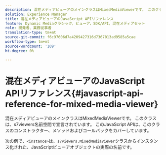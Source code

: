 ```yaml
---
description: 混在メディアビューアのメインクラスはMixedMediaViewerです。 このクラスは、s7viewers名前空間で宣言されています。 このJavaScript APIは、このクラスのコンストラクター、メソッドおよびコールバックをカバーしています。
solution: Experience Manager
title: 混在メディアビューアのJavaScript APIリファレンス
feature: Dynamic Mediaクラシック，ビューア，SDK/API，混在メディアセット
role: 開発者、業務従事者
translation-type: tm+mt
source-git-commit: f6c97606d7a4209427316d7367013ad9585a5cae
workflow-type: tm+mt
source-wordcount: '109'
ht-degree: 0%

---
```



# 混在メディアビューアのJavaScript APIリファレンス{#javascript-api-reference-for-mixed-media-viewer}

混在メディアビューアのメインクラスはMixedMediaViewerです。 このクラスは、s7viewers名前空間で宣言されています。 このJavaScript APIは、このクラスのコンストラクター、メソッドおよびコールバックをカバーしています。

次の例で、`<instance>`は、`s7viewers.MixedMediaViewer`クラスからインスタンス化された、JavaScriptビューアオブジェクトの実際の名前です。
